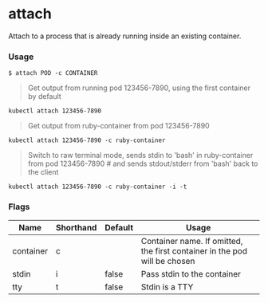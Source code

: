 # attach

Attach to a process that is already running inside an existing container.

### Usage

`$ attach POD -c CONTAINER`

> Get output from running pod 123456-7890, using the first container by default

```shell
kubectl attach 123456-7890
```

> Get output from ruby-container from pod 123456-7890

```shell
kubectl attach 123456-7890 -c ruby-container
```

> Switch to raw terminal mode, sends stdin to 'bash' in ruby-container from pod 123456-7890 # and sends stdout/stderr from 'bash' back to the client

```shell
kubectl attach 123456-7890 -c ruby-container -i -t
```


### Flags

Name | Shorthand | Default | Usage
---- | --------- | ------- | ----- 
container | c |  | Container name. If omitted, the first container in the pod will be chosen 
stdin | i | false | Pass stdin to the container 
tty | t | false | Stdin is a TTY 


